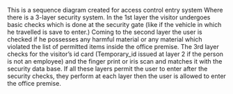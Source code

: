 This is a sequence diagram created for access control entry system
Where there is a 3-layer security system.
In the 1st layer the visitor undergoes basic checks which is done at the security gate (like if the vehicle in which he travelled is save to enter.)
Coming to the second layer the user is checked if he possesses any harmful material or any material which violated the list of permitted items inside the office premise.
The 3rd layer checks for the visitor’s id card (Temporary_id issued at layer 2 if the person is not an employee) and the finger print or iris scan and matches it with the security data base.
If all these layers permit the user to enter after the security checks, they perform at each layer then the user is allowed to enter the office premise.

